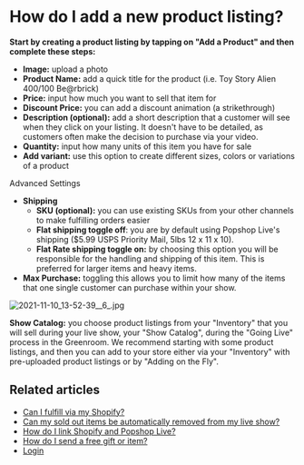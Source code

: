 # How do I add a new product listing?

**Start by creating a product listing by tapping on "Add a Product" and then complete these steps:**

* **Image:** upload a photo
* **Product Name:** add a quick title for the product (i.e. Toy Story Alien 400/100 Be@rbrick)
* **Price:** input how much you want to sell that item for
* **Discount Price:** you can add a discount animation (a strikethrough)
* **Description (optional):** add a short description that a customer will see when they click on your listing. It doesn't have to be detailed, as customers often make the decision to purchase via your video.
* **Quantity:** input how many units of this item you have for sale
* **Add variant:** use this option to create different sizes, colors or variations of a product

Advanced Settings

* **Shipping**
  * **SKU (optional):** you can use existing SKUs from your other channels to make fulfilling orders easier
  * **Flat shipping toggle off**: you are by default using Popshop Live's shipping ($5.99 USPS Priority Mail, 5lbs 12 x 11 x 10).
  * **Flat Rate shipping toggle on:**  by choosing this option you will be responsible for the handling and shipping of this item. This is preferred for larger items and heavy items.
* **Max Purchase:** toggling this allows you to limit how many of the items that one single customer can purchase within your show.

![2021-11-10\_13-52-39\_\_6\_.jpg](https://help.popshop.live/hc/article\_attachments/4409330761369/2021-11-10\_13-52-39\_\_6\_.jpg)

**Show Catalog:** you choose product listings from your "Inventory" that you will sell during your live show, your "Show Catalog", during the "Going Live" process in the Greenroom. We recommend starting with some product listings, and then you can add to your store either via your "Inventory" with pre-uploaded product listings or by "Adding on the Fly".

## Related articles

* [Can I fulfill via my Shopify?](https://jamble.gitbook.io/popshop-live/inventory/can-i-fulfill-via-my-shopify)
* [Can my sold out items be automatically removed from my live show?](https://jamble.gitbook.io/popshop-live/inventory/can-my-sold-out-items-be-automatically-removed-from-my-live-show)
* [How do I link Shopify and Popshop Live?](https://jamble.gitbook.io/popshop-live/inventory/how-do-i-link-shopify-and-popshop-live)
* [How do I send a free gift or item?](https://jamble.gitbook.io/popshop-live/hosting-and-after-your-show/how-do-i-send-a-free-gift-or-item)
* [Login](https://jamble.gitbook.io/popshop-live/seller-dashboard/login)
